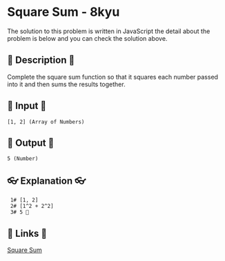 # Square Sum - 8kyu

The solution to this problem is written in JavaScript the detail about the problem is below and you can check the solution above.

## 💬 Description 💬

Complete the square sum function so that it squares each number passed into it and then sums the results together.

## 🥚 Input 🥚

```
[1, 2] (Array of Numbers)
```

## 🐣 Output 🐣

```
5 (Number)
```

## 👓 Explanation 👓

```
 1# [1, 2]
 2# [1^2 + 2^2]
 3# 5 🎉
```

## 🔗 Links 🔗

[Square Sum](https://www.codewars.com/kata/515e271a311df0350d00000f)
